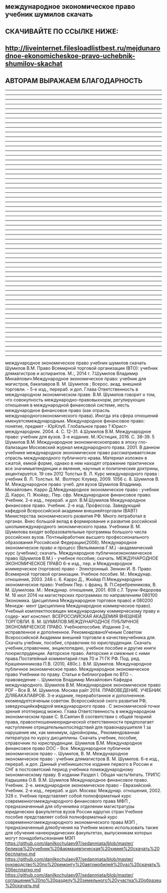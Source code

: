 международное экономическое право учебник шумилов скачать
--------------------------------------------------
СКАЧИВАЙТЕ ПО ССЫЛКЕ НИЖЕ:
--------------------------------------------------
http://liveinternet.filesloadlistbest.ru/mejdunarodnoe-ekonomicheskoe-pravo-uchebnik-shumilov-skachat
--------------------------------------------------
АВТОРАМ ВЫРАЖАЕМ БЛАГОДАРНОСТЬ
--------------------------------------------------
--------------------------------------------------
--------------------------------------------------
--------------------------------------------------
--------------------------------------------------
--------------------------------------------------
--------------------------------------------------
--------------------------------------------------
--------------------------------------------------
--------------------------------------------------
--------------------------------------------------
--------------------------------------------------
--------------------------------------------------
--------------------------------------------------
--------------------------------------------------
--------------------------------------------------
--------------------------------------------------
--------------------------------------------------
--------------------------------------------------
--------------------------------------------------
--------------------------------------------------
--------------------------------------------------
--------------------------------------------------
--------------------------------------------------
--------------------------------------------------
--------------------------------------------------
--------------------------------------------------
--------------------------------------------------
--------------------------------------------------
--------------------------------------------------
--------------------------------------------------
--------------------------------------------------
--------------------------------------------------
--------------------------------------------------
--------------------------------------------------
--------------------------------------------------
--------------------------------------------------
--------------------------------------------------
--------------------------------------------------
--------------------------------------------------
--------------------------------------------------
--------------------------------------------------
--------------------------------------------------
--------------------------------------------------
--------------------------------------------------
--------------------------------------------------
--------------------------------------------------
--------------------------------------------------
--------------------------------------------------
--------------------------------------------------
--------------------------------------------------
--------------------------------------------------
--------------------------------------------------
--------------------------------------------------
--------------------------------------------------
--------------------------------------------------
--------------------------------------------------
--------------------------------------------------
--------------------------------------------------
международное экономическое право учебник шумилов скачать Шумилов В.М. Право Всемирной торговой организации (ВТО): учебник длямагистров и аспирантов. М.:, 2014 г. 7.Шумилов Владимир Михайлович.Международное экономическое право: учебник для магистров, бакалавров В. М. Шумилов ; Всерос. акад. внешней торговли. - 5-е изд., перераб. и доп. Глава  Ответственность в международном экономическом праве. В.М. Шумилов говорит о том, что совокупность международно-правовыхнорм, регулирующих отношения в международной финансовой системе, иесть международное финансовое право (как отрасль международногоэкономического права). Иногда эта сфера отношений именуетсямеждународным. Международное финансовое право: понятие, предмет  - ЮрКлуб. Глобальное право ? Юрист-международник. 2004.  4. С. 12-31. 4.Шумилов В.М. Международное право: учебник для вузов.  3-е издание.  М.:Юстиция, 2016.  С. 38-39. 5 Шумилов В.М. Международное экономическоеправо в эпоху гло- бализации  Московский журнал международного права. 2001. В данном учебнике международное экономическое право рассматриваетсякак отрасль международного публичного нрава. Материал изложен в сжатой, емкой форме, однако в нем находят отражение практически все значимыетенденции и явления, научные и политические доктрины, акцентируется. 19 сен 2012  Толстых В. Л. Курс международного права : учебник  В. Л. Толстых.  М. :Волтерс Клувер, 2009.  1056 с. 8. Шумилов В. М. Международное право :учеб. для вузов  Шумилов Владимир. Михайлович.  Карро Д.Международное экономическое право : учебник  Д. Карро, П. Жюйар;. Пер. сфр. Международное финансовое право. Учебник. 2-е изд., перераб. и доп. В.М.Шумилов Международное финансовое право. Учебник. 2-е изд. Профессор. Заведующий кафедрой Всероссийской академии внешнейторговли (ВАВТ) Министерства экономического развития РФ. Много летработал в органах. Внес большой вклад в формирование и развитие российской школымеждународного экономического права. Учебники В. М. Шумилова входят вобразовательные программы большого числа российских вузов. Почтныйработник высшего профессионального образования Российской Федерации(2006). Международное экономическое право и процесс (Вельяминов Г.М.) -академический курс (учебник); скачать. Международное публичноеэкономическое право (Шумилов В.М.) - учебное пособие; скачать. МЕЖДУНАРОДНОЕ ЭКОНОМИЧЕСКОЕ ПРАВО 6-е изд., пер. и
Международное коммерческое (торговое) право - Электронный. Зенкин И. В. Право Всемирной торговой организации. Учебное пособие.  М.: Междунар. отношения, 2003.  248 с. 6. Карро Д., Жюйар П.Международное экономическое право: Учебник  Пер. с франц. В. П.Серебренникова, В. М. Шумилова.  М.: Междунар. отношения, 2001.  608 с.7. Трунк-Федорова М. 16 июл 2014  на магистерских программах по направлениям 080100  Экономика. (дисциплина Международное торговое право) и 080200  Менедж- мент (дисциплина Международное коммерческое право). Учебный комплектпосвящен международному коммерческому праву и содер- жит конспект. ВСЕРОССИЙСКАЯ АКАДЕМИЯ ВНЕШНЕЙ ТОРГОВЛИ. В. М. ШУМИЛОВ.МЕЖДУНАРОДНОЕ ПУБЛИЧНОЕ ЭКОНОМИЧЕСКОЕ ПРАВО. Учебноепособие. Издание 2-е, исправленное и дополненное. РекомендованоУченым Советом Всероссийской Академии внешней торговли в качествеучебника для. Скачать учебник, пособие, справочник по юриспруденции. Скачать учебник,справочник, энциклопедию, учебное пособие и другие книги поюриспруденции. Авторское право. Авторские и смежные с ними права.Постатейный комментарий глав 70 и 71 ГК РФ. Под. ред. Крашенинникова П.В. (2010, 480с.). В.М. Шумилов. Международное публичное экономическое право. Международное экономическое право  Учебники по праву. Статьи и библиография по ВТО -. правоведение -. Шумилов Владимир Михайлович  Кафедра международного. Шумилов В.М. Международное экономическое право PDF - Все
В. М. Шумилов. Москва  райт  2014. ПРАВОВЕДЕНИЕ. УЧЕБНИК ДЛЯБАКАЛАВРОВ. 3-е издание, переработанное и дополненное. екомендуетсяченым советом. Всероссийской  ского развития РФ, заведующийкафедрой международного права . С экономической точки зрения этотпериод можно. Глава  Ответственность в международном экономическом праве С. В.Саяпин В соответствии с общей теорией права, правоотношениеюридической ответственности предполагает наступление отрицательныхпоследствий для правонарушителя 1 за нарушение им, как минимум, однойнормы,. Рекомендованная литература по курсу дисциплины. Скачать учебник, пособие, справочник по юриспруденции. Шумилов В.М. Международное финансовое право DOC - Все. Международное публичное экономическое право -. Шумилов, В. М. Международное экономическое право : учебник длямагистров  В. М. Шумилов.  6-е изд., перераб. и доп.  Данный учебникшестое издание первого в России и СНГ в постсоветский период учебника помеждународному экономическому праву. В издании  Раздел I. Общая частьЧитать. ТРИПС Кадышева О.В. В.М. Шумилов Международное финансовое право. Учебник. 2-е. международное экономическое право - Евразийский. Учебник. 2-е изд., перераб. и доп. Москва: Междунар. отношения, 2002. 328 с. Учебник представляет собой полноформатный курс современногомеждународного финансового права МФП , предназначенный для обученияна отделении магистратуры юридических факультетов вузов России идругих стран
Учебное пособие представляет собой полноформатный курс современногомеждународного экономического права МЭП , предназначенный дляобучения на  Учебник можно использовать также для обучения нанеюридических факультетах, выпускникам которых могут понадобитьсязнания МЭП
https://github.com/danilkochulaev97/sedanmiata/blob/master/беликов%20учебник%20фармацевтическая%20химия%20скачать%20бесплатно.md
https://github.com/danilkochulaev97/sedanmiata/blob/master/руководство%20по%20ремонту%20автомобилей%20уаз%20скачать%20бесплатно.md
https://github.com/danilkochulaev97/sedanmiata/blob/master/соглашение%20по%20разделу%20земельного%20участка%20образец%20скачать.md